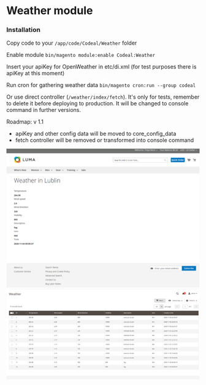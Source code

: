 # Weather module
### Installation
Copy code to your `/app/code/Codeal/Weather` folder 

Enable module `bin/magento module:enable Codeal:Weather`

Insert your apiKey for OpenWeather in etc/di.xml (for test purposes there is apiKey at this moment)

Run cron for gathering weather data
`bin/magento cron:run --group codeal `

Or use direct controller (`/weather/index/fetch`). It's only for tests, remember to delete it before deploying to production.
It will be changed to console command in further versions.

Roadmap: 
v 1.1
- apiKey and other config data will be moved to core_config_data
- fetch controller will be removed or transformed into console command

![Screen1](https://raw.githubusercontent.com/kchechlinski/images/main/mage_weather_screen1.png)
![Screen2](https://raw.githubusercontent.com/kchechlinski/images/main/mage_weather_screen2.png)
